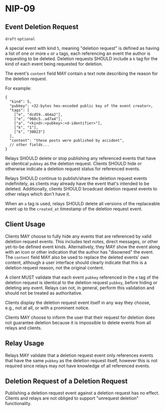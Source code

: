 # NIP-09

## Event Deletion Request

`draft` `optional`

A special event with kind `5`, meaning "deletion request" is defined as having a list of one or more `e` or `a` tags, each referencing an event the author is requesting to be deleted. Deletion requests SHOULD include a `k` tag for the kind of each event being requested for deletion.

The event's `content` field MAY contain a text note describing the reason for the deletion request.

For example:

```jsonc
{
  "kind": 5,
  "pubkey": <32-bytes hex-encoded public key of the event creator>,
  "tags": [
    ["e", "dcd59..464a2"],
    ["e", "968c5..ad7a4"],
    ["a", "<kind>:<pubkey>:<d-identifier>"],
    ["k", "1"],
    ["k", "30023"]
  ],
  "content": "these posts were published by accident",
  // other fields...
}
```

Relays SHOULD delete or stop publishing any referenced events that have an identical `pubkey` as the deletion request. Clients SHOULD hide or otherwise indicate a deletion request status for referenced events.

Relays SHOULD continue to publish/share the deletion request events indefinitely, as clients may already have the event that's intended to be deleted. Additionally, clients SHOULD broadcast deletion request events to other relays which don't have it.

When an `a` tag is used, relays SHOULD delete all versions of the replaceable event up to the `created_at` timestamp of the deletion request event.

## Client Usage

Clients MAY choose to fully hide any events that are referenced by valid deletion request events. This includes text notes, direct messages, or other yet-to-be defined event kinds. Alternatively, they MAY show the event along with an icon or other indication that the author has "disowned" the event. The `content` field MAY also be used to replace the deleted events' own content, although a user interface should clearly indicate that this is a deletion request reason, not the original content.

A client MUST validate that each event `pubkey` referenced in the `e` tag of the deletion request is identical to the deletion request `pubkey`, before hiding or deleting any event. Relays can not, in general, perform this validation and should not be treated as authoritative.

Clients display the deletion request event itself in any way they choose, e.g., not at all, or with a prominent notice.

Clients MAY choose to inform the user that their request for deletion does not guarantee deletion because it is impossible to delete events from all relays and clients.

## Relay Usage

Relays MAY validate that a deletion request event only references events that have the same `pubkey` as the deletion request itself, however this is not required since relays may not have knowledge of all referenced events.

## Deletion Request of a Deletion Request

Publishing a deletion request event against a deletion request has no effect. Clients and relays are not obliged to support "unrequest deletion" functionality.

